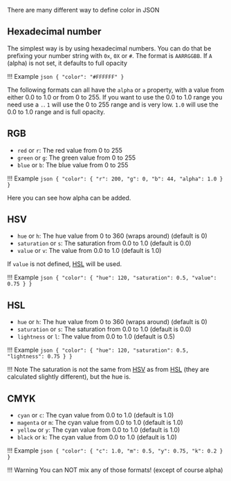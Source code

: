 There are many different way to define color in JSON

## Hexadecimal number

The simplest way is by using hexadecimal numbers. You can do that be prefixing your number string with `0x`, `0X` or `#`.
The format is `AARRGGBB`. If `A` (alpha) is not set, it defaults to full opacity

!!! Example
    ```json
    {
        "color": "#FFFFFF"
    }
    ```


The following formats can all have the `alpha` or `a` property, with a value from either 0.0 to 1.0 or from 0 to 255.
If you want to use the 0.0 to 1.0 range you need use a `.`. `1` will use the
0 to 255 range and is very low. `1.0` will use the 0.0 to 1.0 range and is full opacity.

## RGB

- `red` or `r`: The red value from 0 to 255
- `green` or `g`: The green value from 0 to 255
- `blue` or `b`: The blue value from 0 to 255

!!! Example
    ```json
    {
      "color": {
        "r": 200,
        "g": 0,
        "b": 44,
        "alpha": 1.0
      }
    }
    ```

Here you can see how alpha can be added.

## HSV

- `hue` or `h`: The hue value from 0 to 360 (wraps around) (default is 0)
- `saturation` or `s`: The saturation from 0.0 to 1.0 (default is 0.0)
- `value` or `v`: The value from 0.0 to 1.0 (default is 1.0)

If `value` is not defined, [HSL](#hsl) will be used.

!!! Example
    ```json
    {
      "color": {
        "hue": 120,
        "saturation": 0.5,
        "value": 0.75
      }
    }
    ```

## HSL

- `hue` or `h`: The hue value from 0 to 360 (wraps around) (default is 0)
- `saturation` or `s`: The saturation from 0.0 to 1.0 (default is 0.0)
- `lightness` or `l`: The value from 0.0 to 1.0 (default is 0.5)

!!! Example
    ```json
    {
      "color": {
        "hue": 120,
        "saturation": 0.5,
        "lightness": 0.75
      }
    }
    ```

!!! Note
    The saturation is not the same from [HSV](#hsv) as from [HSL](#hsl) (they are calculated slightly different), 
    but the hue is.

## CMYK

- `cyan` or `c`: The cyan value from 0.0 to 1.0 (default is 1.0)
- `magenta` or `m`: The cyan value from 0.0 to 1.0 (default is 1.0)
- `yellow` or `y`: The cyan value from 0.0 to 1.0 (default is 1.0)
- `black` or `k`: The cyan value from 0.0 to 1.0 (default is 1.0)

!!! Example
    ```json
    {
      "color": {
        "c": 1.0,
        "m": 0.5,
        "y": 0.75,
        "k": 0.2
      }
    }
    ```

!!! Warning
    You can NOT mix any of those formats! (except of course alpha)
